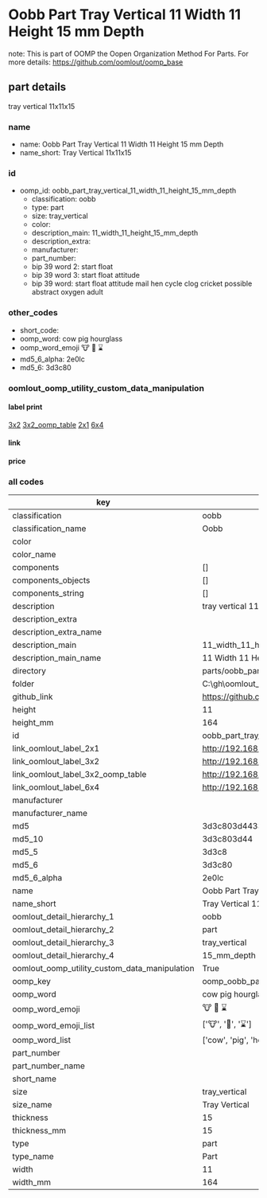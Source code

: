 # Oobb Part Tray Vertical 11 Width 11 Height 15 mm Depth  

note: This is part of OOMP the Oopen Organization Method For Parts. For more details: https://github.com/oomlout/oomp_base

##  part details
  



tray vertical 11x11x15



### name
* name: Oobb Part Tray Vertical 11 Width 11 Height 15 mm Depth
* name_short: Tray Vertical 11x11x15 
### id
* oomp_id: oobb_part_tray_vertical_11_width_11_height_15_mm_depth
  * classification: oobb
  * type: part
  * size: tray_vertical
  * color: 
  * description_main: 11_width_11_height_15_mm_depth
  * description_extra: 
  * manufacturer: 
  * part_number: 
  * bip 39 word 2: start float
  * bip 39 word 3: start float attitude
  * bip 39 word: start float attitude mail hen cycle clog cricket possible abstract oxygen adult

### other_codes
* short_code: 
* oomp_word: cow pig hourglass
* oomp_word_emoji :cow: :pig: :hourglass:
* md5_6_alpha: 2e0lc
* md5_6: 3d3c80






### oomlout_oomp_utility_custom_data_manipulation
#### label print
[3x2](http://192.168.1.245:1112/?label=oomp%202e0lc)
[3x2_oomp_table](http://192.168.1.108:1112/?label=oomp%202e0lc)
[2x1](http://192.168.1.242:1112/?label=oomp%202e0lc)
[6x4](http://192.168.1.55:1112/?label=oomp%202e0lc)    

#### link

                              

#### price







### all codes 
| key | value |  
| --- | --- |  
| classification | oobb |  
| classification_name | Oobb |  
| color |  |  
| color_name |  |  
| components | [] |  
| components_objects | [] |  
| components_string | [] |  
| description | tray vertical 11x11x15 |  
| description_extra |  |  
| description_extra_name |  |  
| description_main | 11_width_11_height_15_mm_depth |  
| description_main_name | 11 Width 11 Height 15 mm Depth |  
| directory | parts/oobb_part_tray_vertical_11_width_11_height_15_mm_depth |  
| folder | C:\gh\oomlout_oobb_version_4_generated_parts\parts\oobb_part_tray_vertical_11_width_11_height_15_mm_depth |  
| github_link | https://github.com/oomlout/oomlout_oomp_part_src/tree/main/parts/oobb_part_tray_vertical_11_width_11_height_15_mm_depth |  
| height | 11 |  
| height_mm | 164 |  
| id | oobb_part_tray_vertical_11_width_11_height_15_mm_depth |  
| link_oomlout_label_2x1 | http://192.168.1.242:1112/?label=oomp%202e0lc |  
| link_oomlout_label_3x2 | http://192.168.1.245:1112/?label=oomp%202e0lc |  
| link_oomlout_label_3x2_oomp_table | http://192.168.1.108:1112/?label=oomp%202e0lc |  
| link_oomlout_label_6x4 | http://192.168.1.55:1112/?label=oomp%202e0lc |  
| manufacturer |  |  
| manufacturer_name |  |  
| md5 | 3d3c803d44336570db3598621d564ea5 |  
| md5_10 | 3d3c803d44 |  
| md5_5 | 3d3c8 |  
| md5_6 | 3d3c80 |  
| md5_6_alpha | 2e0lc |  
| name | Oobb Part Tray Vertical 11 Width 11 Height 15 mm Depth |  
| name_short | Tray Vertical 11x11x15  |  
| oomlout_detail_hierarchy_1 | oobb |  
| oomlout_detail_hierarchy_2 | part |  
| oomlout_detail_hierarchy_3 | tray_vertical |  
| oomlout_detail_hierarchy_4 | 15_mm_depth |  
| oomlout_oomp_utility_custom_data_manipulation | True |  
| oomp_key | oomp_oobb_part_tray_vertical_11_width_11_height_15_mm_depth |  
| oomp_word | cow pig hourglass |  
| oomp_word_emoji | :cow: :pig: :hourglass: |  
| oomp_word_emoji_list | [':cow:', ':pig:', ':hourglass:'] |  
| oomp_word_list | ['cow', 'pig', 'hourglass'] |  
| part_number |  |  
| part_number_name |  |  
| short_name |  |  
| size | tray_vertical |  
| size_name | Tray Vertical |  
| thickness | 15 |  
| thickness_mm | 15 |  
| type | part |  
| type_name | Part |  
| width | 11 |  
| width_mm | 164 |  

